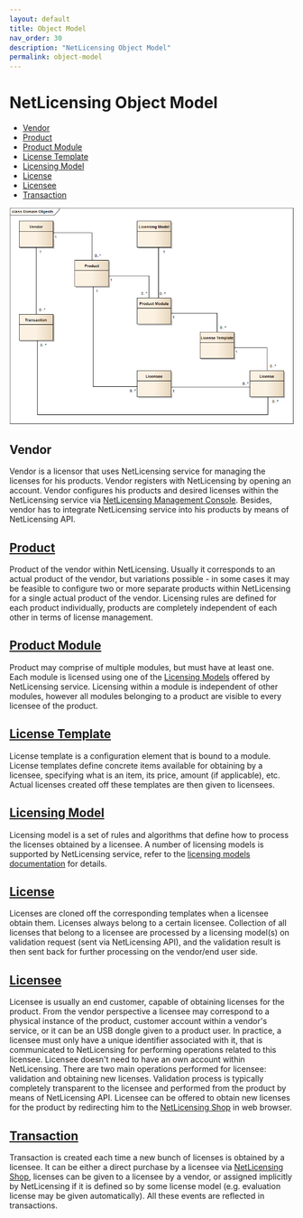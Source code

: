 ```yaml
---
layout: default
title: Object Model
nav_order: 30
description: "NetLicensing Object Model"
permalink: object-model
---
```


NetLicensing Object Model
=========================

-   [Vendor](#vendor)
-   [Product](#product)
-   [Product Module](#product-module)
-   [License Template](#license-template)
-   [Licensing Model](#licensing-model)
-   [License](#license)
-   [Licensee](#licensee)
-   [Transaction](#transaction)

<img src="assets/images/netlicensing-object-model.png" usemap="#object-model-map"/>
<map name="object-model-map">
    <area target="" alt="Vendor" title="Vendor" href="#vendor" coords="25,35,115,105" shape="rect">
    <area target="" alt="Product" title="Product" href="#product" coords="172,140,261,207" shape="rect">
    <area target="" alt="Product Module" title="Product Module" href="#product-module" coords="337,239,425,306" shape="rect">
    <area target="" alt="License Template" title="License Template" href="#license-template" coords="502,328,590,396" shape="rect">
    <area target="" alt="Licensee" title="Licensee" href="#licensee" coords="337,430,425,498" shape="rect">
    <area target="" alt="License" title="License" href="#license" coords="633,430,721,498" shape="rect">
    <area target="" alt="Transaction" title="Transaction" href="#transaction" coords="26,282,115,350" shape="rect">
    <area target="" alt="Licensing Model" title="Licensing Model" href="#licensing-model" coords="337,36,425,103" shape="rect">
</map>

Vendor
------

Vendor is a licensor that uses NetLicensing service for managing the
licenses for his products. Vendor registers with NetLicensing by opening
an account. Vendor configures his products and desired licenses within
the NetLicensing service via
<a href="https://ui.netlicensing.io" class="external-link">NetLicensing Management Console</a>.
Besides, vendor has to integrate NetLicensing service into his products
by means of NetLicensing API.

<a href="https://go.netlicensing.io/javadoc/v2/com/labs64/netlicensing/domain/entity/Product.html" class="external-link">Product</a>
------------------------------------------------------------------------------------------------------------------------------------

Product of the vendor within NetLicensing. Usually it corresponds to an
actual product of the vendor, but variations possible - in some cases it
may be feasible to configure two or more separate products within
NetLicensing for a single actual product of the vendor. Licensing rules
are defined for each product individually, products are completely
independent of each other in terms of license management.

<a href="https://go.netlicensing.io/javadoc/v2/com/labs64/netlicensing/domain/entity/ProductModule.html" class="external-link">Product Module</a>
-------------------------------------------------------------------------------------------------------------------------------------------------

Product may comprise of multiple modules, but must have at least one.
Each module is licensed using one of the [Licensing
Models](licensing-models) offered by NetLicensing service.
Licensing within a module is independent of other modules, however all
modules belonging to a product are visible to every licensee of the
product.

<a href="https://go.netlicensing.io/javadoc/v2/com/labs64/netlicensing/domain/entity/LicenseTemplate.html" class="external-link">License Template</a>
-----------------------------------------------------------------------------------------------------------------------------------------------------

License template is a configuration element that is bound to a module.
License templates define concrete items available for obtaining by a
licensee, specifying what is an item, its price, amount (if applicable),
etc. Actual licenses created off these templates are then given to
licensees.

[Licensing Model](licensing-models)
-------------------------------------------------

Licensing model is a set of rules and algorithms that define how to
process the licenses obtained by a licensee. A number of licensing
models is supported by NetLicensing service, refer to the [licensing
models documentation](licensing-models) for details.

<a href="https://go.netlicensing.io/javadoc/v2/com/labs64/netlicensing/domain/entity/License.html" class="external-link">License</a>
------------------------------------------------------------------------------------------------------------------------------------

Licenses are cloned off the corresponding templates when a licensee
obtain them. Licenses always belong to a certain licensee. Collection of
all licenses that belong to a licensee are processed by a licensing
model(s) on validation request (sent via NetLicensing API), and the
validation result is then sent back for further processing on the
vendor/end user side.

<a href="https://go.netlicensing.io/javadoc/v2/com/labs64/netlicensing/domain/entity/Licensee.html" class="external-link">Licensee</a>
--------------------------------------------------------------------------------------------------------------------------------------

Licensee is usually an end customer, capable of obtaining licenses for
the product. From the vendor perspective a licensee may correspond to a
physical instance of the product, customer account within a vendor's
service, or it can be an USB dongle given to a product user. In
practice, a licensee must only have a unique identifier associated with
it, that is communicated to NetLicensing for performing operations
related to this licensee. Licensee doesn't need to have an own account
within NetLicensing. There are two main operations performed for
licensee: validation and obtaining new licenses. Validation process is
typically completely transparent to the licensee and performed from the
product by means of NetLicensing API. Licensee can be offered to obtain
new licenses for the product by redirecting him to the [NetLicensing Shop](netlicensing-shop)
in web browser.

<a href="https://go.netlicensing.io/javadoc/v2/com/labs64/netlicensing/domain/entity/Transaction.html" class="external-link">Transaction</a>
--------------------------------------------------------------------------------------------------------------------------------------------

Transaction is created each time a new bunch of licenses is obtained by
a licensee. It can be either a direct purchase by a licensee via
[NetLicensing Shop](netlicensing-shop), licenses can be given to a licensee by a vendor, or
assigned implicitly by NetLicensing if it is defined so by some license
model (e.g. evaluation license may be given automatically). All these
events are reflected in transactions.

<script type="text/javascript"> imageMapResize(); </script>

